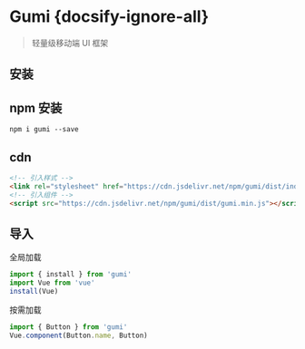 # Gumi {docsify-ignore-all}

> 轻量级移动端 UI 框架

## 安装

## npm 安装

```
npm i gumi --save
```

## cdn

```html
<!-- 引入样式 -->
<link rel="stylesheet" href="https://cdn.jsdelivr.net/npm/gumi/dist/index.css" />
<!-- 引入组件 -->
<script src="https://cdn.jsdelivr.net/npm/gumi/dist/gumi.min.js"></script>
```

## 导入

全局加载

```js
import { install } from 'gumi'
import Vue from 'vue'
install(Vue)
```

按需加载

```js
import { Button } from 'gumi'
Vue.component(Button.name, Button)
```

<!-- https://www.zdxhyangyan.cn/test/mobile/glow -->
